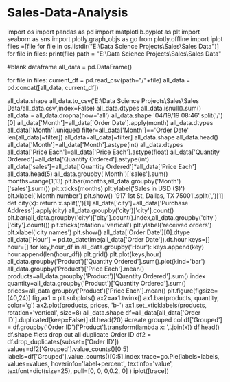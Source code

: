 # Sales-Data-Analysis
import os
import pandas as pd
import matplotlib.pyplot as plt
import seaborn as sns
import plotly.graph_objs as go
from plotly.offline import iplot
files =[file for file in os.listdir("E:\Data Science Projects\Sales\Sales Data")]
for file in files:
    print(file)
path = "E:\Data Science Projects\Sales\Sales Data"

#blank dataframe
all_data = pd.DataFrame()

for file in files:
    current_df = pd.read_csv(path+"/"+file)
    all_data = pd.concat([all_data, current_df])

all_data.shape
all_data.to_csv('E:\Data Science Projects\Sales\Sales Data/all_data.csv',index=False)
all_data.dtypes
all_data.isnull().sum()
all_data = all_data.dropna(how='all')
all_data.shape
'04/19/19 08:46'.split('/')[0]
all_data['Month']=all_data['Order Date'].apply(month)
all_data.dtypes
all_data['Month'].unique()
filter=all_data['Month']=='Order Date'
len(all_data[~filter])
all_data=all_data[~filter]
all_data.shape
all_data.head()
all_data['Month']=all_data['Month'].astype(int)
all_data.dtypes
all_data['Price Each']=all_data['Price Each'].astype(float)
all_data['Quantity Ordered']=all_data['Quantity Ordered'].astype(int)
all_data['sales']=all_data['Quantity Ordered']*all_data['Price Each']
all_data.head(5)
all_data.groupby('Month')['sales'].sum()
months=range(1,13)
plt.bar(months,all_data.groupby('Month')['sales'].sum())
plt.xticks(months)
plt.ylabel('Sales in USD ($)')
plt.xlabel('Month number')
plt.show()
'917 1st St, Dallas, TX 75001'.split(',')[1]
def city(x):
    return x.split(',')[1]
all_data['city']=all_data['Purchase Address'].apply(city)
all_data.groupby('city')['city'].count()
plt.bar(all_data.groupby('city')['city'].count().index,all_data.groupby('city')['city'].count())
plt.xticks(rotation='vertical')
plt.ylabel('received orders')
plt.xlabel('city names')
plt.show()
all_data['Order Date'][0].dtype
all_data['Hour'] = pd.to_datetime(all_data['Order Date']).dt.hour
keys=[]
hour=[]
for key,hour_df in all_data.groupby('Hour'):
    keys.append(key)
    hour.append(len(hour_df))
plt.grid()
plt.plot(keys,hour)
all_data.groupby('Product')['Quantity Ordered'].sum().plot(kind='bar')
all_data.groupby('Product')['Price Each'].mean()
products=all_data.groupby('Product')['Quantity Ordered'].sum().index
quantity=all_data.groupby('Product')['Quantity Ordered'].sum()
prices=all_data.groupby('Product')['Price Each'].mean()
plt.figure(figsize=(40,24))
fig,ax1 = plt.subplots()
ax2=ax1.twinx()
ax1.bar(products, quantity, color='g')
ax2.plot(products, prices, 'b-')
ax1.set_xticklabels(products, rotation='vertical', size=8)
all_data.shape
df=all_data[all_data['Order ID'].duplicated(keep=False)]
df.head(20)
#create grouped col
df['Grouped'] = df.groupby('Order ID')['Product'].transform(lambda x: ','.join(x))
df.head()
df.shape
#lets drop out all duplicate Order ID
df2 = df.drop_duplicates(subset=['Order ID'])
values=df2['Grouped'].value_counts()[0:5]
labels=df['Grouped'].value_counts()[0:5].index
trace=go.Pie(labels=labels, values=values,
               hoverinfo='label+percent', textinfo='value',
               textfont=dict(size=25),
              pull=[0, 0, 0,0.2, 0]
               )
iplot([trace])
